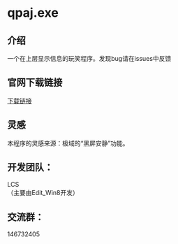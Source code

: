 # qpaj.exe
## 介绍
一个在上层显示信息的玩笑程序。发现bug请在issues中反馈    
## 官网下载链接
[下载链接](https://481652.github.io "官网下载链接，下载速度更快")
## 灵感
本程序的灵感来源：极域的“黑屏安静”功能。  
## 开发团队：
LCS  
（主要由Edit_Win8开发）  
## 交流群：
146732405
